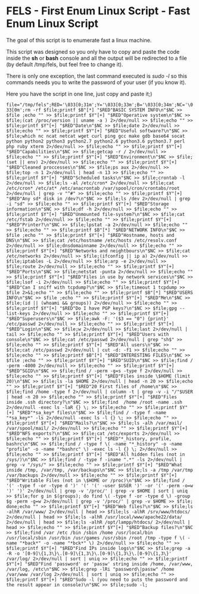 # FELS - First Enum Linux Script - Fast Enum Linux Script

The goal of this script is to enumerate fast a linux machine.

This script was designed so you only have to copy and paste the code inside the **sh** or **bash** console and all the output will be redirected to a file (by default /tmp/fels, but feel free to change it).

There is only one exception, the last command executed is *sudo -l* so this commands needs you to write the password of your user (if you know it).

Here you have the script in one line, just copy and paste it;)

`file="/tmp/fels";RED='\033[0;31m';Y='\033[0;33m';B='\033[0;34m';NC='\033[0m';rm -rf $file;printf $B"[*] "$RED"BASIC SYSTEM INFO\n"$NC >> $file ;echo "" >> $file;printf $Y"[+] "$RED"Operative system\n"$NC >> $file;(cat /proc/version || uname -a ) 2>/dev/null >> $file;echo "" >> $file;printf $Y"[+] "$RED"Date\n"$NC >> $file;date 2>/dev/null >> $file;echo "" >> $file;printf $Y"[+] "$RED"Useful software?\n"$NC >> $file;which nc ncat netcat wget curl ping gcc make gdb base64 socat python python2 python3 python2.7 python2.6 python3.6 python3.7 perl php ruby xterm 2>/dev/null >> $file;echo "" >> $file;printf $Y"[+] "$RED"Capabilities\n"$NC >> $file;getcap -r / 2>/dev/null >> $file;echo "" >> $file;printf $Y"[+] "$RED"Environment\n"$NC >> $file;(set || env) 2>/dev/null >> $file;echo "" >> $file;printf $Y"[+] "$RED"Cleaned proccesses\n"$NC >> $file;ps aux 2>/dev/null >> $file;top -n 1 2>/dev/null | head -n 13 >> $file;echo "" >> $file;printf $Y"[+] "$RED"Scheduled tasks\n"$NC >> $file;crontab -l 2>/dev/null >> $file;ls -al /etc/cron* 2>/dev/null >> $file;cat /etc/cron* /etc/at* /etc/anacrontab /var/spool/cron/crontabs/root 2>/dev/null | grep -v "^#" >> $file;echo "" >> $file;printf $Y"[+] "$RED"Any sd* disk in /dev?\n"$NC >> $file;ls /dev 2>/dev/null | grep -i "sd" >> $file;echo "" >> $file;printf $Y"[+] "$RED"Storage information\n"$NC >> $file;df -h 2>/dev/null >> $file;echo "" >> $file;printf $Y"[+] "$RED"Unmounted file-system?\n"$NC >> $file;cat /etc/fstab 2>/dev/null >> $file;echo "" >> $file;printf $Y"[+] "$RED"Printer?\n"$NC >> $file;lpstat -a 2>/dev/null >> $file;echo "" >> $file;echo "" >> $file;printf $B"[*] "$RED"NETWORK INFO\n"$NC >> $file ;echo "" >> $file;printf $Y"[+] "$RED"Hostname, hosts and DNS\n"$NC >> $file;cat /etc/hostname /etc/hosts /etc/resolv.conf 2>/dev/null >> $file;dnsdomainname 2>/dev/null >> $file;echo "" >> $file;printf $Y"[+] "$RED"Networks and neightbours\n"$NC >> $file;cat /etc/networks 2>/dev/null >> $file;(ifconfig || ip a) 2>/dev/null >> $file;iptables -L 2>/dev/null >> $file;arp -e 2>/dev/null >> $file;route 2>/dev/null >> $file;echo "" >> $file;printf $Y"[+] "$RED"Ports\n"$NC >> $file;netstat -punta 2>/dev/null >> $file;echo "" >> $file;printf $Y"[+] "$RED"Files in use by network services\n"$NC >> $file;lsof -i 2>/dev/null >> $file;echo "" >> $file;printf $Y"[+] "$RED"Can I sniff with tcpdump?\n"$NC >> $file;timeout 1 tcpdump >> $file 2>&1;echo "" >> $file;echo "" >> $file;printf $B"[*] "$RED"USERS INFO\n"$NC >> $file ;echo "" >> $file;printf $Y"[+] "$RED"Me\n"$NC >> $file;(id || (whoami && groups)) 2>/dev/null >> $file;echo "" >> $file;printf $Y"[+] "$RED"Do I have PGP keys?\n"$NC >> $file;gpg --list-keys 2>/dev/null >> $file;echo "" >> $file;printf $Y"[+] "$RED"Superusers\n"$NC >> $file;awk -F: '($3 == "0") {print}' /etc/passwd 2>/dev/null >> $file;echo "" >> $file;printf $Y"[+] "$RED"Login\n"$NC >> $file;w 2>/dev/null >> $file;last 2>/dev/null | tail >> $file;echo "" >> $file;printf $Y"[+] "$RED"Users with console\n"$NC >> $file;cat /etc/passwd 2>/dev/null | grep "sh$" >> $file;echo "" >> $file;printf $Y"[+] "$RED"All users\n"$NC >> $file;cat /etc/passwd 2>/dev/null | cut -d: -f1 >> $file;echo "" >> $file;echo "" >> $file;printf $B"[*] "$RED"INTERESTING FILES\n"$NC >> $file ;echo "" >> $file;printf $Y"[+] "$RED"SUID\n"$NC >> $file;find / -perm -4000 2>/dev/null >> $file;echo "" >> $file;printf $Y"[+] "$RED"SGID\n"$NC >> $file;find / -perm -g=s -type f 2>/dev/null >> $file;echo "" >> $file;printf $Y"[+] "$RED"Files inside \$HOME (limit 20)\n"$NC >> $file;ls -la $HOME 2>/dev/null | head -n 20 >> $file;echo "" >> $file;printf $Y"[+] "$RED"20 First files of /home\n"$NC >> $file;find /home -type f 2>/dev/null | column -t | grep -v -i "/"$USER | head -n 20 >> $file;echo "" >> $file;printf $Y"[+] "$RED"Files inside .ssh directory?\n"$NC >> $file;find  /home /root -name .ssh 2>/dev/null -exec ls -laR {} \; >> $file;echo "" >> $file;printf $Y"[+] "$RED"*sa_key* files\n"$NC >> $file;find / -type f -name "*sa_key*" -ls 2>/dev/null -exec ls -l {} \; >> $file;echo "" >> $file;printf $Y"[+] "$RED"Mails?\n"$NC >> $file;ls -alh /var/mail/ /var/spool/mail/ 2>/dev/null >> $file;echo "" >> $file;printf $Y"[+] "$RED"NFS exports?\n"$NC >> $file;cat /etc/exports 2>/dev/null >> $file;echo "" >> $file;printf $Y"[+] "$RED"*_history, profile, bashrc\n"$NC >> $file;find / -type f \( -name "*_history" -o -name "profile" -o -name "*bashrc" \) -exec ls -l {} \; 2>/dev/null >> $file;echo "" >> $file;printf $Y"[+] "$RED"All hidden files (not in /sys/)\n"$NC >> $file;find / -type f -iname ".*" -ls 2>/dev/null | grep -v "/sys/" >> $file;echo "" >> $file;printf $Y"[+] "$RED"What inside /tmp, /var/tmp, /var/backups\n"$NC >> $file;ls -a /tmp /var/tmp /var/backups 2>/dev/null >> $file;echo "" >> $file;printf $Y"[+] "$RED"Writable Files (not in \$HOME or /proc)\n"$NC >> $file;find / '(' -type f -or -type d ')' '(' '(' -user $USER ')' -or '(' -perm -o=w ')' ')' 2>/dev/null | grep -v '/proc/' | grep -v $HOME | sort | uniq >> $file;for g in $(groups); do find \( -type f -or -type d \) -group $g -perm -g=w 2>/dev/null | grep -v '/proc/' | grep -v $HOME >> $file; done;echo "" >> $file;printf $Y"[+] "$RED"Web files?\n"$NC >> $file;ls -alhR /var/www/ 2>/dev/null | head >> $file;ls -alhR /srv/www/htdocs/ 2>/dev/null | head >> $file;ls -alhR /usr/local/www/apache22/data/ 2>/dev/null | head >> $file;ls -alhR /opt/lampp/htdocs/ 2>/dev/null | head >> $file;echo "" >> $file;printf $Y"[+] "$RED"Backup files?\n"$NC >> $file;find /var /etc /bin /sbin /home /usr/local/bin /usr/local/sbin /usr/bin /usr/games /usr/sbin /root /tmp -type f \( -name "*back*" -o -name "*bck*" \) 2>/dev/null >> $file;echo "" >> $file;printf $Y"[+] "$RED"Find IPs inside logs\n"$NC >> $file;grep -a -R -o '[0-9]\{1,3\}\.[0-9]\{1,3\}\.[0-9]\{1,3\}\.[0-9]\{1,3\}' /var/log/ 2>/dev/null | sort | uniq >> $file;echo "" >> $file;printf $Y"[+] "$RED"Find 'password' or 'passw' string inside /home, /var/www, /var/log, /etc\n"$NC >> $file;grep -lRi "password\|passw" /home /var/www /var/log 2>/dev/null | sort | uniq >> $file;echo "" >> $file;printf $Y"[+] "$RED"Sudo -l (you need to puts the password and the result appear in console)\n"$NC >> $file;sudo -l;`
